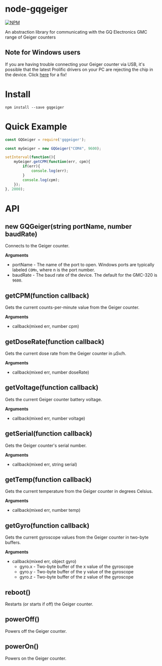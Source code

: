 # node-gqgeiger
[![NPM](https://nodei.co/npm/gqgeiger.png)](https://nodei.co/npm/gqgeiger/)

An abstraction library for communicating with the GQ Electronics GMC range of Geiger counters

## Note for Windows users
If you are having trouble connecting your Geiger counter via USB, it's possible that the latest Prolific drivers on your PC are rejecting the chip in the device. Click [here](http://www.totalcardiagnostics.com/support/Knowledgebase/Article/View/92/20/prolific-usb-to-serial-fix-official-solution-to-code-10-error) for a fix!

# Install
```
npm install --save gqgeiger
```

# Quick Example

```javascript
const GQGeiger = require('gqgeiger');

const myGeiger = new GQGeiger("COM4", 9600);

setInterval(function(){
	myGeiger.getCPM(function(err, cpm){
		if(err){
			console.log(err);
		}
		console.log(cpm);
	});
}, 2000);
```

# API

## new GQGeiger(string portName, number baudRate)
Connects to the Geiger counter.

__Arguments__
* portName - The name of the port to open. Windows ports are typically labeled `COMn`, where n is the port number.
* baudRate - The baud rate of the device. The default for the GMC-320 is `9600`.

## getCPM(function callback)
Gets the current counts-per-minute value from the Geiger counter.

__Arguments__
* callback(mixed err, number cpm)

## getDoseRate(function callback)
Gets the current dose rate from the Geiger counter in μSv/h.

__Arguments__
* callback(mixed err, number doseRate)

## getVoltage(function callback)
Gets the current Geiger counter battery voltage.

__Arguments__
* callback(mixed err, number voltage)

## getSerial(function callback)
Gets the Geiger counter's serial number.

__Arguments__
* callback(mixed err, string serial)

## getTemp(function callback)
Gets the current temperature from the Geiger counter in degrees Celsius.

__Arguments__
* callback(mixed err, number temp)

## getGyro(function callback)
Gets the current gyroscope values from the Geiger counter in two-byte buffers.

__Arguments__
* callback(mixed err, object gyro)
	* gyro.x - Two-byte buffer of the x value of the gyroscope
	* gyro.y - Two-byte buffer of the y value of the gyroscope
	* gyro.z - Two-byte buffer of the z value of the gyroscope
	
## reboot()
Restarts (or starts if off) the Geiger counter.

## powerOff()
Powers off the Geiger counter.

## powerOn()
Powers on the Geiger counter.
